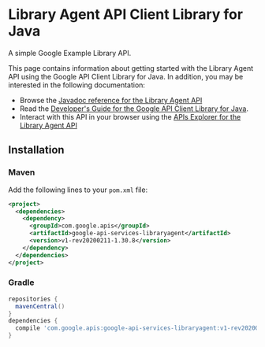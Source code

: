 # Library Agent API Client Library for Java

A simple Google Example Library API.

This page contains information about getting started with the Library Agent API
using the Google API Client Library for Java. In addition, you may be interested
in the following documentation:

* Browse the [Javadoc reference for the Library Agent API][javadoc]
* Read the [Developer's Guide for the Google API Client Library for Java][google-api-client].
* Interact with this API in your browser using the [APIs Explorer for the Library Agent API][api-explorer]

## Installation

### Maven

Add the following lines to your `pom.xml` file:

```xml
<project>
  <dependencies>
    <dependency>
      <groupId>com.google.apis</groupId>
      <artifactId>google-api-services-libraryagent</artifactId>
      <version>v1-rev20200211-1.30.8</version>
    </dependency>
  </dependencies>
</project>
```

### Gradle

```gradle
repositories {
  mavenCentral()
}
dependencies {
  compile 'com.google.apis:google-api-services-libraryagent:v1-rev20200211-1.30.8'
}
```

[javadoc]: https://googleapis.dev/java/google-api-services-libraryagent/latest/index.html
[google-api-client]: https://github.com/googleapis/google-api-java-client/
[api-explorer]: https://developers.google.com/apis-explorer/#p/libraryagent/v1/
